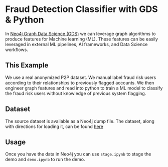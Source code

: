 # Fraud Detection Classifier with GDS & Python

In [Neo4j Graph Data Science (GDS)](https://neo4j.com/docs/graph-data-science/current/) we can leverage graph algorithms to produce features for Machine learning (ML).  These features can be easily leveraged in external ML pipelines, AI frameworks, and Data Science workflows. 


## This Example
We use a real anonymized P2P dataset.  We manual label fraud risk users according to their relationships to previously flagged accounts.  We then engineer graph features and read into python to train a ML model to classify the fraud risk users without knowledge of previous system flagging. 

## Dataset
The source dataset is available as a Neo4j dump file. The dataset, along with directions for loading it, can be found [here](https://drive.google.com/drive/folders/1LaNFObKnZb1Ty8T7kPLCYlXDUlHU7FGa)

## Usage
Once you have the data in Neo4j you can use `stage.ipynb` to stage the demo and `demo.ipynb` to run the demo.